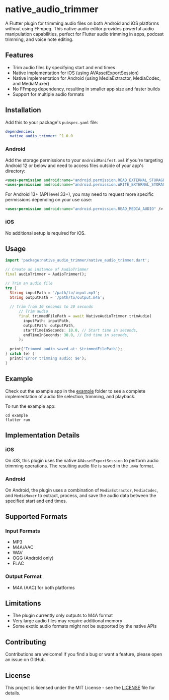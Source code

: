 # native_audio_trimmer

A Flutter plugin for trimming audio files on both Android and iOS platforms without using FFmpeg. This native audio editor provides powerful audio manipulation capabilities, perfect for Flutter audio trimming in apps, podcast trimming, and voice note editing.

## Features

- Trim audio files by specifying start and end times
- Native implementation for iOS (using AVAssetExportSession)
- Native implementation for Android (using MediaExtractor, MediaCodec, and MediaMuxer)
- No FFmpeg dependency, resulting in smaller app size and faster builds
- Support for multiple audio formats

## Installation

Add this to your package's `pubspec.yaml` file:

```yaml
dependencies:
  native_audio_trimmer: ^1.0.0
```

### Android

Add the storage permissions to your `AndroidManifest.xml` if you're targeting Android 12 or below and need to access files outside of your app's directory:

```xml
<uses-permission android:name="android.permission.READ_EXTERNAL_STORAGE" />
<uses-permission android:name="android.permission.WRITE_EXTERNAL_STORAGE" />
```

For Android 13+ (API level 33+), you may need to request more specific permissions depending on your use case:

```xml
<uses-permission android:name="android.permission.READ_MEDIA_AUDIO" />
```

### iOS

No additional setup is required for iOS.

## Usage

```dart
import 'package:native_audio_trimmer/native_audio_trimmer.dart';

// Create an instance of AudioTrimmer
final audioTrimmer = AudioTrimmer();

// Trim an audio file
try {
  String inputPath = '/path/to/input.mp3';
  String outputPath = '/path/to/output.m4a';
  
  // Trim from 10 seconds to 30 seconds
      // Trim audio
      final trimmedFilePath = await NativeAudioTrimmer.trimAudio(
        inputPath: inputPath,
        outputPath: outputPath,
        startTimeInSeconds: 10.0, // Start time in seconds,
        endTimeInSeconds: 30.0, // End time in seconds,
      );
  
  print('Trimmed audio saved at: $trimmedFilePath');
} catch (e) {
  print('Error trimming audio: $e');
}
```

## Example

Check out the example app in the [example](./example) folder to see a complete implementation of audio file selection, trimming, and playback.

To run the example app:

```
cd example
flutter run
```

## Implementation Details

### iOS

On iOS, this plugin uses the native `AVAssetExportSession` to perform audio trimming operations. The resulting audio file is saved in the `.m4a` format.

### Android

On Android, the plugin uses a combination of `MediaExtractor`, `MediaCodec`, and `MediaMuxer` to extract, process, and save the audio data between the specified start and end times.

## Supported Formats

### Input Formats
- MP3
- M4A/AAC
- WAV
- OGG (Android only)
- FLAC

### Output Format
- M4A (AAC) for both platforms

## Limitations

- The plugin currently only outputs to M4A format
- Very large audio files may require additional memory
- Some exotic audio formats might not be supported by the native APIs

## Contributing

Contributions are welcome! If you find a bug or want a feature, please open an issue on GitHub.

## License

This project is licensed under the MIT License - see the [LICENSE](LICENSE) file for details.